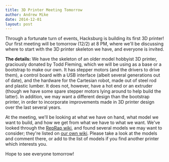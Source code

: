 ```yaml
---
title: 3D Printer Meeting Tomorrow
author: Andrew Mike
date: 2014-12-01
layout: post
---
```


Through a fortunate turn of events, Hacksburg is building its first 3D printer! Our first meeting will be tomorrow (12/2) at 8 PM, where we'll be discussing where to start with the 3D printer skeleton we have, and everyone is invited.

**The details:**
We have the skeleton of an older model hobbyist 3D printer, graciously donated by Todd Fleming, which we will be using as a base or a bootstrap to make our own. It has stepper motors (and the drivers to drive them), a control board with a USB interface (albeit several generations out of date), and the hardware for the Cartesian robot, made out of steel rod and plastic lumber. It does not, however, have a hot end or an extruder (though we have some spare stepper motors lying around to help build the latter). In addition, we may want a different design than the bootstrap printer, in order to incorporate improvements made in 3D printer design over the last several years.

At the meeting, we'll be looking at what we have on hand, what model we want to build, and how we get from what we have to what we want. We've looked through the [RepRap wiki](http://reprap.org/wiki), and found several models we may want to consider; they're listed on [our own wiki](http://wiki.hacksburg.org/the_search_for_a_3d_printer). Please take a look at the models and comment there, or add to the list of models if you find another printer which interests you.

Hope to see everyone tomorrow!